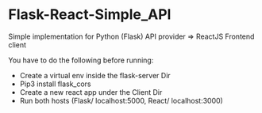 # Flask-React-Simple_API

Simple implementation for Python (Flask) API provider => ReactJS Frontend client

You have to do the following before running:
- Create a virtual env inside the flask-server Dir
- Pip3 install flask_cors
- Create a new react app under the Client Dir
- Run both hosts (Flask/ localhost:5000, React/ localhost:3000)
